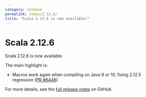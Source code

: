 ```yaml
---
category: release
permalink: /news/2.12.6/
title: "Scala 2.12.6 is now available!"
---
```


# Scala 2.12.6

Scala 2.12.6 is now available.

The main highlight is:

  - Macros work again when compiling on Java 9 or 10, fixing 2.12.5 regression ([PR #6446](https://github.com/scala/scala/pull/6446))

For more details, see the [full release notes](https://github.com/scala/scala/releases/tag/v2.12.6) on GitHub.
